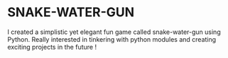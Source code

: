 # SNAKE-WATER-GUN
I created a simplistic yet elegant fun game called snake-water-gun using Python.
Really interested in tinkering with python modules and creating exciting projects in the future !
